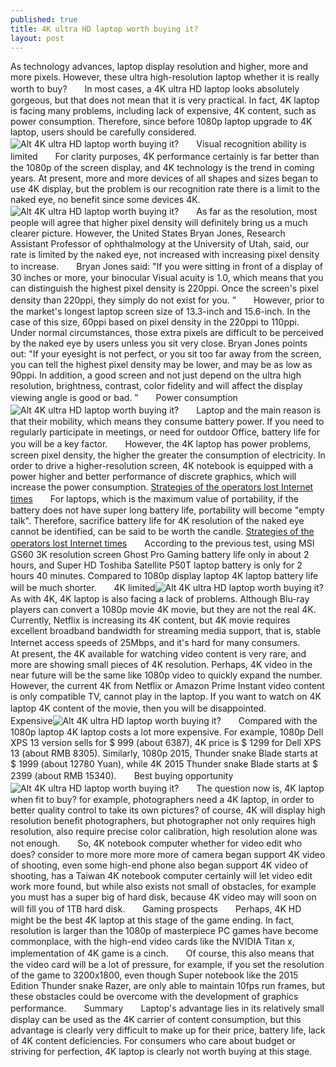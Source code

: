 ```yaml
---
published: true
title: 4K ultra HD laptop worth buying it?
layout: post
---
```

As technology advances, laptop display resolution and higher, more and more pixels. However, these ultra high-resolution laptop whether it is really worth to buy?　　In most cases, a 4K ultra HD laptop looks absolutely gorgeous, but that does not mean that it is very practical. In fact, 4K laptop is facing many problems, including lack of expensive, 4K content, such as power consumption. Therefore, since before 1080p laptop upgrade to 4K laptop, users should be carefully considered.![Alt 4K ultra HD laptop worth buying it?](https://c2.staticflickr.com/2/1574/26296681165_1f87091605_z.jpg)　　Visual recognition ability is limited　　For clarity purposes, 4K performance certainly is far better than the 1080p of the screen display, and 4K technology is the trend in coming years. At present, more and more devices of all shapes and sizes began to use 4K display, but the problem is our recognition rate there is a limit to the naked eye, no benefit since some devices 4K.![Alt 4K ultra HD laptop worth buying it?](https://c2.staticflickr.com/2/1546/26204252582_045c57bb59_z.jpg)　　As far as the resolution, most people will agree that higher pixel density will definitely bring us a much clearer picture. However, the United States Bryan Jones, Research Assistant Professor of ophthalmology at the University of Utah, said, our rate is limited by the naked eye, not increased with increasing pixel density to increase.　　Bryan Jones said: \"If you were sitting in front of a display of 30 inches or more, your binocular Visual acuity is 1.0, which means that you can distinguish the highest pixel density is 220ppi. Once the screen\'s pixel density than 220ppi, they simply do not exist for you. ”　　However, prior to the market\'s longest laptop screen size of 13.3-inch and 15.6-inch. In the case of this size, 60ppi based on pixel density in the 220ppi to 110ppi. Under normal circumstances, those extra pixels are difficult to be perceived by the naked eye by users unless you sit very close. Bryan Jones points out: \"If your eyesight is not perfect, or you sit too far away from the screen, you can tell the highest pixel density may be lower, and may be as low as 90ppi. In addition, a good screen and not just depend on the ultra high resolution, brightness, contrast, color fidelity and will affect the display viewing angle is good or bad. ”　　Power consumption![Alt 4K ultra HD laptop worth buying it?](https://c2.staticflickr.com/2/1577/25691824224_3fdd3ec988_z.jpg)　　Laptop and the main reason is that their mobility, which means they consume battery power. If you need to regularly participate in meetings, or need for outdoor Office, battery life for you will be a key factor.　　However, the 4K laptop has power problems, screen pixel density, the higher the greater the consumption of electricity. In order to drive a higher-resolution screen, 4K notebook is equipped with a power higher and better performance of discrete graphics, which will increase the power consumption. [Strategies of the operators lost Internet times](http://www.szbuzz.com/2016/04/03/strategies-of-the-operators-lost-internet-times-three-is-so-similar/)　　For laptops, which is the maximum value of portability, if the battery does not have super long battery life, portability will become \"empty talk\". Therefore, sacrifice battery life for 4K resolution of the naked eye cannot be identified, can be said to be worth the candle. [Strategies of the operators lost Internet times](http://www.szbuzz.com/2016/04/03/strategies-of-the-operators-lost-internet-times-three-is-so-similar/)　　According to the previous test, using MSI GS60 3K resolution screen Ghost Pro Gaming battery life only in about 2 hours, and Super HD Toshiba Satellite P50T laptop battery is only for 2 hours 40 minutes. Compared to 1080p display laptop 4K laptop battery life will be much shorter.　　4K limited![Alt 4K ultra HD laptop worth buying it?](https://c2.staticflickr.com/2/1551/25691835964_b923156d53_z.jpg)　　As with 4K, 4K laptop is also facing a lack of problems. Although Blu-ray players can convert a 1080p movie 4K movie, but they are not the real 4K. Currently, Netflix is increasing its 4K content, but 4K movie requires excellent broadband bandwidth for streaming media support, that is, stable Internet access speeds of 25Mbps, and it\'s hard for many consumers.　　At present, the 4K available for watching video content is very rare, and more are showing small pieces of 4K resolution. Perhaps, 4K video in the near future will be the same like 1080p video to quickly expand the number. However, the current 4K from Netflix or Amazon Prime Instant video content is only compatible TV, cannot play in the laptop. If you want to watch on 4K laptop 4K content of the movie, then you will be disappointed.　　Expensive![Alt 4K ultra HD laptop worth buying it?](https://c2.staticflickr.com/2/1455/25691841894_556c4a47e5_z.jpg)　　Compared with the 1080p laptop 4K laptop costs a lot more expensive. For example, 1080p Dell XPS 13 version sells for $ 999 (about 6387), 4K price is $ 1299 for Dell XPS 13 (about RMB 8305). Similarly, 1080p 2015, Thunder snake Blade starts at $ 1999 (about 12780 Yuan), while 4K 2015 Thunder snake Blade starts at $ 2399 (about RMB 15340).　　Best buying opportunity![Alt 4K ultra HD laptop worth buying it?](https://c2.staticflickr.com/2/1528/26023845150_51de5c5ac6_z.jpg)　　The question now is, 4K laptop when fit to buy? for example, photographers need a 4K laptop, in order to better quality control to take its own pictures? of course, 4K will display high resolution benefit photographers, but photographer not only requires high resolution, also require precise color calibration, high resolution alone was not enough.　　So, 4K notebook computer whether for video edit who does? consider to more more more more of camera began support 4K video of shooting, even some high-end phone also began support 4K video of shooting, has a Taiwan 4K notebook computer certainly will let video edit work more found, but while also exists not small of obstacles, for example you must has a super big of hard disk, because 4K video may will soon on will fill you of 1TB hard disk.　　Gaming prospects　　Perhaps, 4K HD might be the best 4K laptop at this stage of the game ending. In fact, resolution is larger than the 1080p of masterpiece PC games have become commonplace, with the high-end video cards like the NVIDIA Titan x, implementation of 4K game is a cinch.　　Of course, this also means that the video card will be a lot of pressure, for example, if you set the resolution of the game to 3200x1800, even though Super notebook like the 2015 Edition Thunder snake Razer, are only able to maintain 10fps run frames, but these obstacles could be overcome with the development of graphics performance.　　Summary　　Laptop\'s advantage lies in its relatively small display can be used as the 4K carrier of content consumption, but this advantage is clearly very difficult to make up for their price, battery life, lack of 4K content deficiencies. For consumers who care about budget or striving for perfection, 4K laptop is clearly not worth buying at this stage.